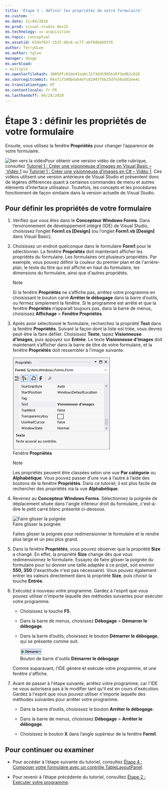 ```yaml
---
title: 'Étape 3 : définir les propriétés de votre formulaire'
ms.custom: ''
ms.date: 11/04/2016
ms.prod: visual-studio-dev15
ms.technology: vs-acquisition
ms.topic: conceptual
ms.assetid: 634ef037-1525-48c8-ac7f-abf04be69376
author: TerryGLee
ms.author: tglee
manager: douge
ms.workload:
- multiple
ms.openlocfilehash: 3005dfc81de43aa6c31f38d1985b10f3ed62c816
ms.sourcegitcommit: 04a717340b4ab4efc82945fbb25dfe58add2ee4c
ms.translationtype: HT
ms.contentlocale: fr-FR
ms.lasthandoff: 04/28/2018
---
```

# <a name="step-3-set-your-form-properties"></a>Étape 3 : définir les propriétés de votre formulaire
Ensuite, vous utilisez la fenêtre **Propriétés** pour changer l’apparence de votre formulaire.  
  
 ![lien vers la vidéo](../data-tools/media/playvideo.gif "PlayVideo")Pour obtenir une version vidéo de cette rubrique, consultez [Tutoriel 1 : Créer une visionneuse d’images en Visual Basic – Vidéo 1](http://go.microsoft.com/fwlink/?LinkId=205209) ou [Tutoriel 1 : Créer une visionneuse d’images en C# – Vidéo 1](http://go.microsoft.com/fwlink/?LinkId=205199). Ces vidéos utilisent une version antérieure de Visual Studio et présentent donc de légères différences quant à certaines commandes de menu et autres éléments d’interface utilisateur. Toutefois, les concepts et les procédures fonctionnent de façon similaire dans la version actuelle de Visual Studio.  
  
## <a name="to-set-your-form-properties"></a>Pour définir les propriétés de votre formulaire  
  
1.  Vérifiez que vous êtes dans le **Concepteur Windows Forms**. Dans l’environnement de développement intégré (IDE) de Visual Studio, choisissez l’onglet **Form1.cs [Design]** (ou l’onglet **Form1.vb [Design]** dans Visual Basic).  
  
2.  Choisissez un endroit quelconque dans le formulaire **Form1** pour le sélectionner. La fenêtre **Propriétés** doit maintenant afficher les propriétés du formulaire. Les formulaires ont plusieurs propriétés. Par exemple, vous pouvez définir la couleur du premier plan et de l'arrière-plan, le texte du titre qui est affiché en haut du formulaire, les dimensions du formulaire, ainsi que d'autres propriétés.  

    > [!NOTE]
    >  Si la fenêtre **Propriétés** ne s’affiche pas, arrêtez votre programme en choisissant le bouton carré **Arrêter le débogage** dans la barre d’outils, ou fermez simplement la fenêtre. Si le programme est arrêté et que la fenêtre **Propriétés** n’apparaît toujours pas, dans la barre de menus, choisissez **Affichage** > **Fenêtre Propriétés**.  
  
3.  Après avoir sélectionné le formulaire, recherchez la propriété **Text** dans la fenêtre **Propriétés**. Suivant la façon dont la liste est triée, vous devrez peut-être la faire défiler. Choisissez **Texte**, tapez **Visionneuse d’images**, puis appuyez sur **Entrée**.  Le texte **Visionneuse d’images** doit maintenant s’afficher dans la barre de titre de votre formulaire, et la fenêtre **Propriétés** doit ressembler à l’image suivante.  
  
     ![Fenêtre Propriétés](../ide/media/express_edittextproperty.png "Express_EditTextProperty")  
Fenêtre **Propriétés**  
  
    > [!NOTE]
    >  Les propriétés peuvent être classées selon une vue **Par catégorie** ou **Alphabétique**. Vous pouvez passer d’une vue à l’autre à l’aide des boutons de la fenêtre **Propriétés**. Dans ce tutoriel, il est plus facile de rechercher des propriétés via la vue **Alphabétique**.  
  
4.  Revenez au **Concepteur Windows Forms**. Sélectionnez la poignée de déplacement située dans l'angle inférieur droit du formulaire, c'est-à-dire le petit carré blanc présenté ci-dessous.  
  
     ![Faire glisser la poignée](../ide/media/express_bottomrt_drag.png "Express_BottomRT_Drag")  
Faire glisser la poignée  

     Faites glisser la poignée pour redimensionner le formulaire et le rendre plus large et un peu plus grand.  
  
5.  Dans la fenêtre **Propriétés**, vous pouvez observer que la propriété **Size** a changé. En effet, la propriété **Size** change dès que vous redimensionnez le formulaire. Essayez de faire glisser la poignée du formulaire pour lui donner une taille adaptée à ce projet, soit environ **550, 350** (l'exactitude n'est pas nécessaire). Vous pouvez également entrer les valeurs directement dans la propriété **Size**, puis choisir la touche **Entrée**.  
  
6.  Exécutez à nouveau votre programme. Gardez à l'esprit que vous pouvez utiliser n'importe laquelle des méthodes suivantes pour exécuter votre programme.  

    -   Choisissez la touche **F5**.  
  
    -   Dans la barre de menus, choisissez **Débogage** > **Démarrer le débogage**.  
  
    -   Dans la barre d’outils, choisissez le bouton **Démarrer le débogage**, qui se présente comme suit.  

         ![Bouton de barre d’outils Démarrer le débogage](../ide/media/express_icondebug.png "Express_IconDebug")  
Bouton de barre d'outils **Démarrer le débogage**  
  
     Comme auparavant, l'IDE génère et exécute votre programme, et une fenêtre s'affiche.  

7.  Avant de passer à l'étape suivante, arrêtez votre programme, car l'IDE ne vous autorisera pas à le modifier tant qu'il est en cours d'exécution. Gardez à l'esprit que vous pouvez utiliser n'importe laquelle des méthodes suivantes pour arrêter votre programme.  

    -   Dans la barre d’outils, choisissez le bouton **Arrêter le débogage**.  
  
    -   Dans la barre de menus, choisissez **Débogage** > **Arrêter le débogage**.  
  
    -   Choisissez le bouton **X** dans l’angle supérieur de la fenêtre **Form1**.  
  
## <a name="to-continue-or-review"></a>Pour continuer ou examiner  
  
-   Pour accéder à l’étape suivante du tutoriel, consultez [Étape 4 : Composer votre formulaire avec un contrôle TableLayoutPanel](../ide/step-4-lay-out-your-form-with-a-tablelayoutpanel-control.md).  
  
-   Pour revenir à l’étape précédente du tutoriel, consultez [Étape 2 : Exécuter votre programme](../ide/step-2-run-your-program.md).
